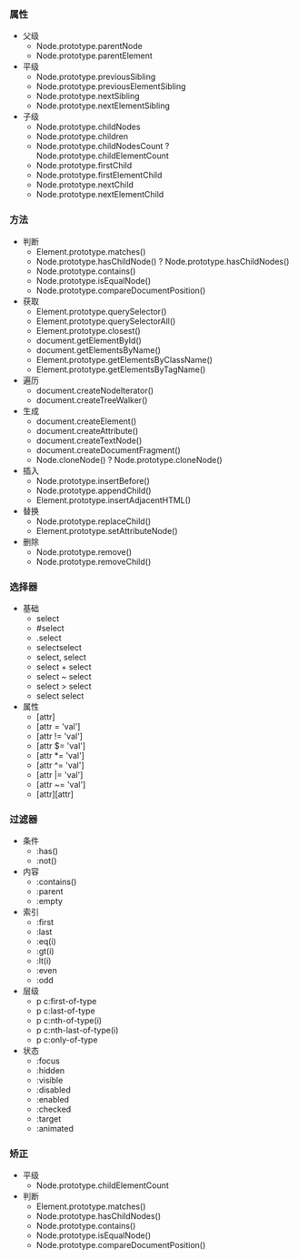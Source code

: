 ### 属性
* 父级
    * Node.prototype.parentNode
    * Node.prototype.parentElement
* 平级
    * Node.prototype.previousSibling
    * Node.prototype.previousElementSibling
    * Node.prototype.nextSibling
    * Node.prototype.nextElementSibling
* 子级
    * Node.prototype.childNodes
    * Node.prototype.children
    * Node.prototype.childNodesCount ? Node.prototype.childElementCount
    * Node.prototype.firstChild
    * Node.prototype.firstElementChild
    * Node.prototype.nextChild
    * Node.prototype.nextElementChild

### 方法
* 判断
    * Element.prototype.matches()
    * Node.prototype.hasChildNode() ? Node.prototype.hasChildNodes()
    * Node.prototype.contains()
    * Node.prototype.isEqualNode()
    * Node.prototype.compareDocumentPosition()
* 获取
    * Element.prototype.querySelector()
    * Element.prototype.querySelectorAll()
    * Element.prototype.closest()
    * document.getElementById()
    * document.getElementsByName()
    * Element.prototype.getElementsByClassName()
    * Element.prototype.getElementsByTagName()
* 遍历
    * document.createNodeIterator()
    * document.createTreeWalker()
* 生成
    * document.createElement()
    * document.createAttribute()
    * document.createTextNode()
    * document.createDocumentFragment()
    * Node.cloneNode() ? Node.prototype.cloneNode()
* 插入
    * Node.prototype.insertBefore()
    * Node.prototype.appendChild()
    * Element.prototype.insertAdjacentHTML()
* 替换
    * Node.prototype.replaceChild()
    * Element.prototype.setAttributeNode()
* 删除
    * Node.prototype.remove()
    * Node.prototype.removeChild()

### 选择器
* 基础
    * select
    * #select
    * .select
    * selectselect
    * select, select
    * select + select
    * select ~ select
    * select > select
    * select select
* 属性
    * [attr]
    * [attr = 'val']
    * [attr != 'val']
    * [attr $= 'val']
    * [attr *= 'val']
    * [attr ^= 'val']
    * [attr |= 'val']
    * [attr ~= 'val']
    * [attr][attr]

### 过滤器
* 条件
    * :has()
    * :not()
* 内容
    * :contains()
    * :parent
    * :empty
* 索引
    * :first
    * :last
    * :eq(i)
    * :gt(i)
    * :lt(i)
    * :even
    * :odd
* 层级
    * p c:first-of-type
    * p c:last-of-type
    * p c:nth-of-type(i)
    * p c:nth-last-of-type(i)
    * p c:only-of-type
* 状态
    * :focus
    * :hidden
    * :visible
    * :disabled
    * :enabled
    * :checked
    * :target
    * :animated




### 矫正
* 平级
    * Node.prototype.childElementCount
* 判断
    * Element.prototype.matches()
    * Node.prototype.hasChildNodes()
    * Node.prototype.contains()
    * Node.prototype.isEqualNode()
    * Node.prototype.compareDocumentPosition()

